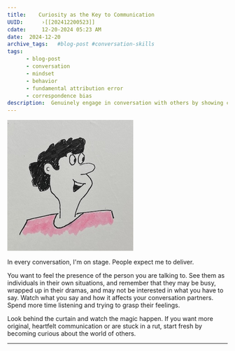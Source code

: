 ```yaml
---
title:    Curiosity as the Key to Communication 
UUID:      ›[[202412200523]] 
cdate:     12-20-2024 05:23 AM
date:  2024-12-20
archive_tags:   #blog-post #conversation-skills 
tags:       
      - blog-post
      - conversation
      - mindset
      - behavior
      - fundamental attribution error
      - correspondence bias
description:  Genuinely engage in conversation with others by showing curiosity.
---
```

![](media/IMG_0894.jpg)


In every conversation, I'm on stage. People expect me to deliver.

You want to feel the presence of the person you are talking to. See them as individuals in their own situations, and remember that they may be busy, wrapped up in their dramas, and may not be interested in what you have to say. Watch what you say and how it affects your conversation partners. Spend more time listening and trying to grasp their feelings.

Look behind the curtain and watch the magic happen. If you want more original, heartfelt communication or are stuck in a rut, start fresh by becoming curious about the world of others. 

----------------------------------
<!--
## Source: 

## See Also
- Feel the presence of the other [[201903081545]]



## References

-->

